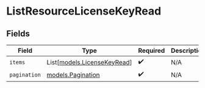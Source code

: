 # ListResourceLicenseKeyRead


## Fields

| Field                                                      | Type                                                       | Required                                                   | Description                                                |
| ---------------------------------------------------------- | ---------------------------------------------------------- | ---------------------------------------------------------- | ---------------------------------------------------------- |
| `items`                                                    | List[[models.LicenseKeyRead](../models/licensekeyread.md)] | :heavy_check_mark:                                         | N/A                                                        |
| `pagination`                                               | [models.Pagination](../models/pagination.md)               | :heavy_check_mark:                                         | N/A                                                        |